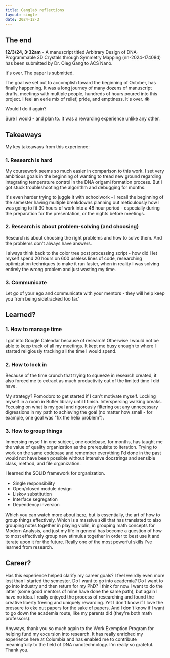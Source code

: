 ```yaml
---
title: Ganglab reflections
layout: single
date: 2024-12-3
---
```

## The end
**12/3/24, 3:32am** - A manuscript titled Arbitrary Design of DNA-Programmable 3D Crystals through Symmetry Mapping (nn-2024-17408d) has been submitted by Dr. Oleg Gang to ACS Nano.

It's over. The paper is submitted.

The goal we set out to accomplish toward the beginning of October, has finally happening. It was a long journey of many dozens of manuscript drafts, meetings with multiple people, hundreds of hours poured into this project. I feel an eerie mix of relief, pride, and emptiness. It's over. 😭

Would I do it again?

Sure I would - and plan to. It was a rewarding experience unlike any other. 

## Takeaways
My key takeaways from this experience:
### 1. Research is hard
My coursework seems so much easier in comparison to this work. I set very ambitious goals in the beginning of wanting to tread new ground regarding integrating temperature control in the DNA origami formation process. But I got stuck troubleshooting the algorithm and debugging for months.

It's even harder trying to juggle it with schoolwork - I recall the beginning of the semester having multiple breakdowns planning out meticulously how I was going to fit 30 hours of work into a 48 hour period - especially during the preparation for the presentation, or the nights before meetings.

### 2. Research is about problem-solving (and choosing)
Research is about choosing the right problems and how to solve them. And the problems don't always have answers.

I always think back to the color tree post processing script - how did I let myself spend 20 hours on 600 useless lines of code, researching optimization techniques to make it run faster, when in reality I was solving entirely the wrong problem and just wasting my time.

### 3. Communicate
Let go of your ego and communicate with your mentors - they will help keep you from being sidetracked too far.'

## Learned?
### 1. How to manage time
I got into Google Calendar because of research! Otherwise I would not be able to keep track of all my meetings. It kept me busy enough to where I started religiously tracking all the time I would spend.

### 2. How to lock in
Because of the time crunch that trying to squeeze in research created, it also forced me to extract as much productivity out of the limited time I did have.

My strategy? Pomodoro to get started if I can't motivate myself. Locking myself in a room in Butler library until I finish. Interspersing walking breaks. Focusing on what is my goal and rigorously filtering out any unnecessary digressions in my path to achieving the goal (no matter how small - for example, one goal was "fix the helix problem").

### 3. How to group things
Immersing myself in one subject, one codebase, for months, has taught me the value of quality organization as the prerequisite to iteration. Trying to work on the same codebase and remember everything I'd done in the past would not have been possible without intensive docstrings and sensible class, method, and file organization. 

I learned the SOLID framework for organization.
- Single responsibility
- Open/closed module design
- Liskov substitution
- Interface segregation
- Dependency inversion

Which you can watch more about [here](https://www.youtube.com/watch?v=q1qKv5TBaOA), but is essentially, the art of how to group things effectively. Which is a massive skill that has translated to also grouping notes together in playing violin, in grouping math concepts for Modern Analysis, and just my life in general has become a question of how to most effectively group new stimulus together in order to best use it and iterate upon it for the future. Really one of the most powerful skills I've learned from research. 

## Career?
Has this experience helped clarify my career goals? I feel weirdly even more lost than I started the semester. Do I want to go into academia? Do I want to go into industry and then return for my PhD? I think for now I want to do the latter (some good mentors of mine have done the same path), but again I have no idea. I really enjoyed the process of researching and found the creative liberty freeing and uniquely rewarding. Yet I don't know if I love the pressure to eke out papers for the sake of papers. And I don't know if I want to go down the academia route, like my parents did (they're both math professors). 

Anyways, thank you so much again to the Work Exemption Program for helping fund my excursion into research. It has really enriched my experience here at Columbia and has enabled me to contribute meaningfully to the field of DNA nanotechnology. I'm really so grateful. Thank you.